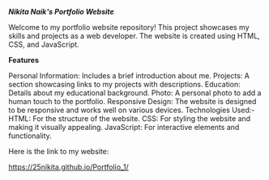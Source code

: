 ***Nikita Naik's Portfolio Website***

Welcome to my portfolio website repository! This project showcases my skills and projects as a web developer. The website is created using HTML, CSS, and JavaScript.

**Features**

Personal Information: Includes a brief introduction about me.
Projects: A section showcasing links to my projects with descriptions.
Education: Details about my educational background.
Photo: A personal photo to add a human touch to the portfolio.
Responsive Design: The website is designed to be responsive and works well on various devices.
Technologies Used:-
HTML: For the structure of the website.
CSS: For styling the website and making it visually appealing.
JavaScript: For interactive elements and functionality.


Here is the link to my website:

https://25nikita.github.io/Portfolio_1/
